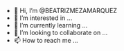 - 👋 Hi, I’m @BEATRIZMEZAMARQUEZ
- 👀 I’m interested in ...
- 🌱 I’m currently learning ...
- 💞️ I’m looking to collaborate on ...
- 📫 How to reach me ...

<!---
BEATRIZMEZAMARQUEZ/BEATRIZMEZAMARQUEZ is a ✨ special ✨ repository because its `README.md` (this file) appears on your GitHub profile.
You can click the Preview link to take a look at your changes.
--->
